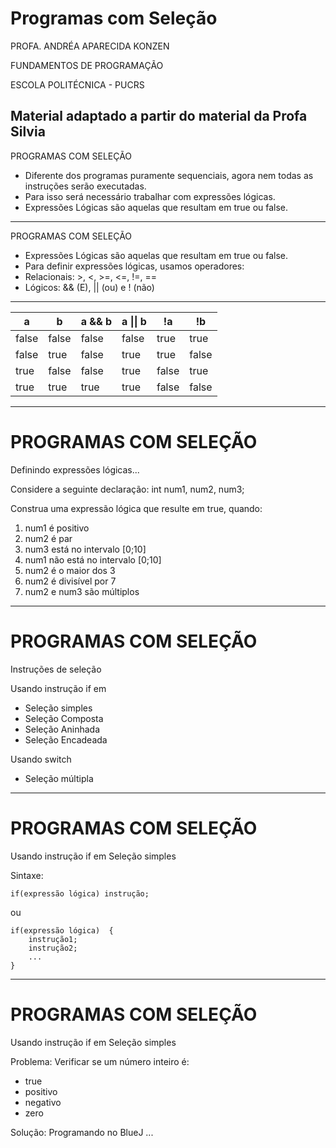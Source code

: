 # Programas com Seleção

PROFA. ANDRÉA APARECIDA KONZEN

FUNDAMENTOS DE PROGRAMAÇÃO

ESCOLA POLITÉCNICA - PUCRS

Material adaptado a partir do material da Profa Silvia
---
PROGRAMAS COM SELEÇÃO

- Diferente dos programas puramente sequenciais, agora nem todas as instruções serão executadas.
- Para isso será necessário trabalhar com expressões lógicas.
- Expressões Lógicas são aquelas que resultam em true ou false.
---
PROGRAMAS COM SELEÇÃO

- Expressões Lógicas são aquelas que resultam em true ou false.
- Para definir expressões lógicas, usamos operadores:
- Relacionais: >, <, >=, <=, !=, ==
- Lógicos: && (E), || (ou) e ! (não)
---
| a     | b     | a && b | a \|\| b | !a    | !b    |
| ----- | ----- | ------ | -------- | ----- | ----- |
| false | false | false  | false    | true  | true  |
| false | true  | false  | true     | true  | false |
| true  | false | false  | true     | false | true  |
| true  | true  | true   | true     | false | false |
---
# PROGRAMAS COM SELEÇÃO

Definindo expressões lógicas...

Considere a seguinte declaração: int num1, num2, num3;

Construa uma expressão lógica que resulte em true, quando:

1. num1 é positivo
2. num2 é par
3. num3 está no intervalo [0;10]
4. num1 não está no intervalo [0;10]
5. num2 é o maior dos 3
6. num2 é divisível por 7
7. num2 e num3 são múltiplos
---
# PROGRAMAS COM SELEÇÃO

Instruções de seleção

Usando instrução if em
- Seleção simples
- Seleção Composta
- Seleção Aninhada
- Seleção Encadeada

Usando switch
- Seleção múltipla
---
# PROGRAMAS COM SELEÇÃO

Usando instrução if em Seleção simples

Sintaxe:

```
if(expressão lógica) instrução;
```

ou

```
if(expressão lógica)  {
    instrução1;
    instrução2;
    ...
}
```
---
# PROGRAMAS COM SELEÇÃO

Usando instrução if em Seleção simples

Problema: Verificar se um número inteiro é:
- true
- positivo
- negativo
- zero

Solução: Programando no BlueJ ...